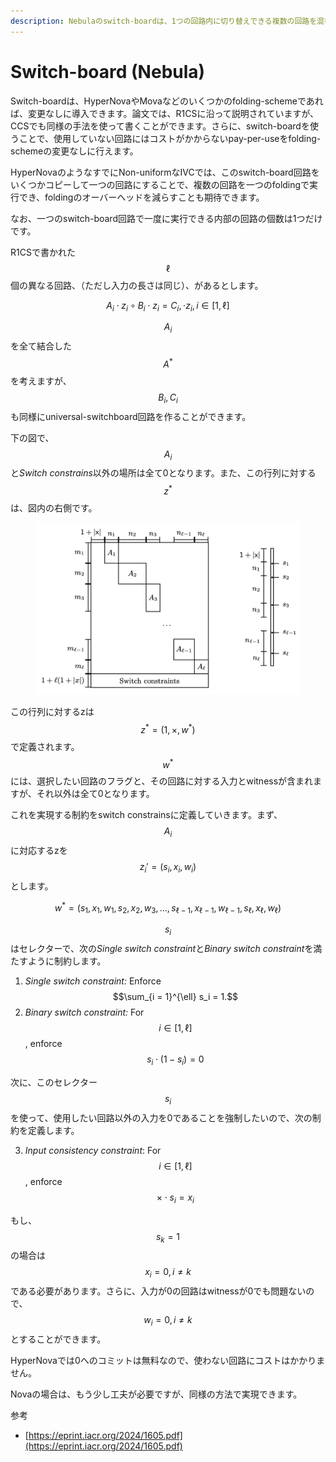 ```yaml
---
description: Nebulaのswitch-boardは、1つの回路内に切り替えできる複数の回路を混在させることができるテクニックです。
---
```


# Switch-board (Nebula)

Switch-boardは、HyperNovaやMovaなどのいくつかのfolding-schemeであれば、変更なしに導入できます。論文では、R1CSに沿って説明されていますが、CCSでも同様の手法を使って書くことができます。さらに、switch-boardを使うことで、使用していない回路にはコストがかからないpay-per-useをfolding-schemeの変更なしに行えます。

HyperNovaのようなすでにNon-uniformなIVCでは、このswitch-board回路をいくつかコピーして一つの回路にすることで、複数の回路を一つのfoldingで実行でき、foldingのオーバーヘッドを減らすことも期待できます。

なお、一つのswitch-board回路で一度に実行できる内部の回路の個数は1つだけです。



R1CSで書かれた$$\ell$$個の異なる回路、（ただし入力の長さは同じ）、があるとします。

$$
A_i \cdot z_i \circ B_i \cdot z_i = C_i, \cdot z_i, i \in [1, \ell]
$$

$$A_i$$を全て結合した$$A^*$$を考えますが、$$B_i, C_i$$も同様にuniversal-switchboard回路を作ることができます。

下の図で、$$A_i$$&#x3068;_&#x53;witch constrain&#x73;_&#x4EE5;外の場所は全て0となります。また、この行列に対する$$z^*$$は、図内の右側です。

<figure><img src="../../.gitbook/assets/Screenshot 2024-11-22 at 18.15.38.png" alt=""><figcaption></figcaption></figure>

この行列に対するzは $$z^* = (1, \times, w^*)$$で定義されます。$$w^*$$には、選択したい回路のフラグと、その回路に対する入力とwitnessが含まれますが、それ以外は全て0となります。

これを実現する制約をswitch constrainsに定義していきます。まず、$$A_i$$に対応するzを$$z_i ' = (s_i, x_i, w_i)$$とします。

$$
w^* = (s_1, x_1, w_1, s_2, x_2, w_3,...,s_{\ell-1}, x_{\ell -1}, w_{\ell -1}, s_{\ell}, x_{\ell}, w_{\ell})
$$

$$s_i$$はセレクターで、次&#x306E;_&#x53;ingle switch constrain&#x74;_&#x3068;_Binary switch constrain&#x74;_&#x3092;満たすように制約します。

1. _Single switch constraint:_ Enforce $$\sum_{i = 1}^{\ell} s_i = 1.$$
2. _Binary switch constraint:_ For $$i \in [1, \ell]$$, enforce $$s_i \cdot (1-s_i) = 0$$

次に、このセレクター$$s_i$$を使って、使用したい回路以外の入力を0であることを強制したいので、次の制約を定義します。

3. _Input consistency constraint_: For $$i \in [1,\ell]$$, enforce $$\times \cdot s_i = x_i$$

もし、$$s_k = 1$$の場合は$$x_i = 0, i \neq k$$である必要があります。さらに、入力が0の回路はwitnessが0でも問題ないので、$$w_i = 0, i \neq k$$とすることができます。



HyperNovaでは0へのコミットは無料なので、使わない回路にコストはかかりません。

Novaの場合は、もう少し工夫が必要ですが、同様の方法で実現できます。



参考

* [https://eprint.iacr.org/2024/1605.pdf](https://eprint.iacr.org/2024/1605.pdf)

